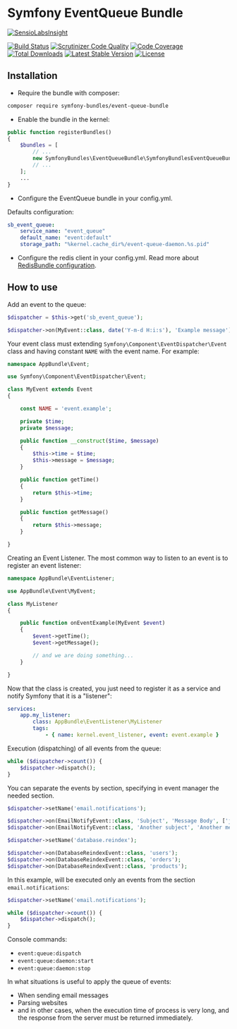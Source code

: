Symfony EventQueue Bundle
=========================

[![SensioLabsInsight][sensiolabs-insight-image]][sensiolabs-insight-link]

[![Build Status][testing-image]][testing-link]
[![Scrutinizer Code Quality][scrutinizer-code-quality-image]][scrutinizer-code-quality-link]
[![Code Coverage][code-coverage-image]][code-coverage-link]
[![Total Downloads][downloads-image]][package-link]
[![Latest Stable Version][stable-image]][package-link]
[![License][license-image]][license-link]

Installation
------------

* Require the bundle with composer:

``` bash
composer require symfony-bundles/event-queue-bundle
```

* Enable the bundle in the kernel:

``` php
public function registerBundles()
{
    $bundles = [
        // ...
        new SymfonyBundles\EventQueueBundle\SymfonyBundlesEventQueueBundle(),
        // ...
    ];
    ...
}
```

* Configure the EventQueue bundle in your config.yml.

Defaults configuration:

``` yml
sb_event_queue:
    service_name: "event_queue"
    default_name: "event:default"
    storage_path: "%kernel.cache_dir%/event-queue-daemon.%s.pid"
```

* Configure the redis client in your config.yml. Read more about [RedisBundle configuration][redis-bundle-link].

How to use
----------

Add an event to the queue:

``` php
$dispatcher = $this->get('sb_event_queue');

$dispatcher->on(MyEvent::class, date('Y-m-d H:i:s'), 'Example message');
```

Your event class must extending `Symfony\Component\EventDispatcher\Event` class
and having constant `NAME` with the event name. For example:

``` php
namespace AppBundle\Event;

use Symfony\Component\EventDispatcher\Event;

class MyEvent extends Event
{

    const NAME = 'event.example';

    private $time;
    private $message;

    public function __construct($time, $message)
    {
        $this->time = $time;
        $this->message = $message;
    }

    public function getTime()
    {
        return $this->time;
    }

    public function getMessage()
    {
        return $this->message;
    }

}
```

Creating an Event Listener.
The most common way to listen to an event is to register an event listener:

``` php
namespace AppBundle\EventListener;

use AppBundle\Event\MyEvent;

class MyListener
{

    public function onEventExample(MyEvent $event)
    {
        $event->getTime();
        $event->getMessage();

        // and we are doing something...
    }

}
```

Now that the class is created, you just need to register it as a service and notify Symfony that it is a "listener":

``` yml
services:
    app.my_listener:
        class: AppBundle\EventListener\MyListener
        tags:
            - { name: kernel.event_listener, event: event.example }
```

Execution (dispatching) of all events from the queue:

``` php
while ($dispatcher->count()) {
    $dispatcher->dispatch();
}
```

You can separate the events by section, specifying in event manager the needed section.

``` php
$dispatcher->setName('email.notifications');

$dispatcher->on(EmailNotifyEvent::class, 'Subject', 'Message Body', ['john@domain.com', 'alex@domain.com']);
$dispatcher->on(EmailNotifyEvent::class, 'Another subject', 'Another message Body', ['demo@domain.com']);

$dispatcher->setName('database.reindex');

$dispatcher->on(DatabaseReindexEvent::class, 'users');
$dispatcher->on(DatabaseReindexEvent::class, 'orders');
$dispatcher->on(DatabaseReindexEvent::class, 'products');
```

In this example, will be executed only an events from the section `email.notifications`:

``` php
$dispatcher->setName('email.notifications');

while ($dispatcher->count()) {
    $dispatcher->dispatch();
}
```

Console commands:

* `event:queue:dispatch`
* `event:queue:daemon:start`
* `event:queue:daemon:stop`

In what situations is useful to apply the queue of events:

* When sending email messages
* Parsing websites
* and in other cases, when the execution time of process is very long,
and the response from the server must be returned immediately.

[package-link]: https://packagist.org/packages/symfony-bundles/event-queue-bundle
[license-link]: https://github.com/symfony-bundles/event-queue-bundle/blob/master/LICENSE
[license-image]: https://poser.pugx.org/symfony-bundles/event-queue-bundle/license
[testing-link]: https://travis-ci.org/symfony-bundles/event-queue-bundle
[testing-image]: https://travis-ci.org/symfony-bundles/event-queue-bundle.svg?branch=master
[stable-image]: https://poser.pugx.org/symfony-bundles/event-queue-bundle/v/stable
[downloads-image]: https://poser.pugx.org/symfony-bundles/event-queue-bundle/downloads
[sensiolabs-insight-link]: https://insight.sensiolabs.com/projects/696a4b02-8d4c-45ca-924c-c61f8f06ed9e
[sensiolabs-insight-image]: https://insight.sensiolabs.com/projects/696a4b02-8d4c-45ca-924c-c61f8f06ed9e/big.png
[code-coverage-link]: https://scrutinizer-ci.com/g/symfony-bundles/event-queue-bundle/?branch=master
[code-coverage-image]: https://scrutinizer-ci.com/g/symfony-bundles/event-queue-bundle/badges/coverage.png?b=master
[scrutinizer-code-quality-link]: https://scrutinizer-ci.com/g/symfony-bundles/event-queue-bundle/?branch=master
[scrutinizer-code-quality-image]: https://scrutinizer-ci.com/g/symfony-bundles/event-queue-bundle/badges/quality-score.png?b=master
[redis-bundle-link]: https://github.com/symfony-bundles/redis-bundle#installation
